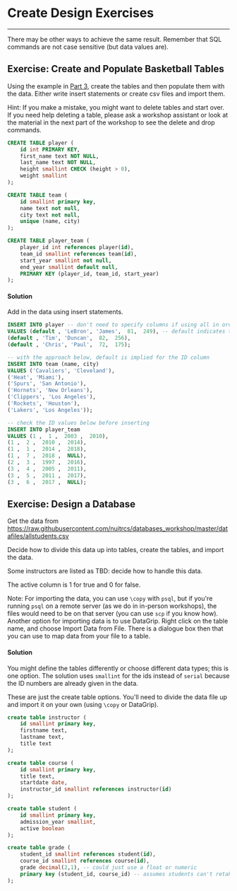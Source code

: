 # Create Design Exercises
----

There may be other ways to achieve the same result.  Remember that SQL commands are not case sensitive (but data values are).

## Exercise: Create and Populate Basketball Tables

Using the example in [Part 3](part3.md#an-example), create the tables and then populate them with the data.  Either write insert statements or create csv files and import them.

Hint: If you make a mistake, you might want to delete tables and start over.  If you need help deleting a table, please ask a workshop assistant or look at the material in the next part of the workshop to see the delete and drop commands.


```sql
CREATE TABLE player (
	id int PRIMARY KEY,
	first_name text NOT NULL,
	last_name text NOT NULL,
	height smallint CHECK (height > 0), 
	weight smallint
);

CREATE TABLE team (
	id smallint primary key, 
	name text not null,
	city text not null,
	unique (name, city)
);

CREATE TABLE player_team (
	player_id int references player(id),
	team_id smallint references team(id), 
	start_year smallint not null, 
	end_year smallint default null,
	PRIMARY KEY (player_id, team_id, start_year)
);
```

#### Solution

Add in the data using insert statements.

```sql
INSERT INTO player -- don't need to specify columns if using all in order
VALUES (default , 'LeBron', 'James',  81,  249), -- default indicates to assign the value
(default , 'Tim', 'Duncan',  82,  256),
(default , 'Chris', 'Paul',  72,  175);

-- with the approach below, default is implied for the ID column
INSERT INTO team (name, city)
VALUES ('Cavaliers', 'Cleveland'),
('Heat', 'Miami'),
('Spurs', 'San Antonio'),
('Hornets', 'New Orleans'),
('Clippers', 'Los Angeles'),
('Rockets', 'Houston'),
('Lakers', 'Los Angeles'));

-- check the ID values below before inserting
INSERT INTO player_team 
VALUES (1 ,  1 ,  2003 ,  2010),
(1 ,  2 ,  2010 ,  2014),
(1 ,  1 ,  2014 ,  2018),
(1 ,  7 ,  2018 ,  NULL),
(2 ,  3 ,  1997 ,  2016),
(3 ,  4 ,  2005 ,  2011),
(3 ,  5 ,  2011 ,  2017),
(3 ,  6 ,  2017 ,  NULL);
```


## Exercise: Design a Database

Get the data from https://raw.githubusercontent.com/nuitrcs/databases_workshop/master/datafiles/allstudents.csv

Decide how to divide this data up into tables, create the tables, and import the data.

Some instructors are listed as TBD: decide how to handle this data.

The active column is 1 for true and 0 for false.  

Note: For importing the data, you can use `\copy` with `psql`, but if you're running `psql` on a remote server (as we do in in-person workshops), the files would need to be on that server (you can use `scp` if you know how).  Another option for importing data is to use DataGrip.  Right click on the table name, and choose Import Data from File.  There is a dialogue box then that you can use to map data from your file to a table.  

#### Solution

You might define the tables differently or choose different data types; this is one option.  The solution uses `smallint` for the ids instead of `serial` because the ID numbers are already given in the data.

These are just the create table options.  You'll need to divide the data file up and import it on your own (using `\copy` or DataGrip).  

```sql
create table instructor (
	id smallint primary key,
	firstname text,
	lastname text,
	title text
);

create table course (
	id smallint primary key,
	title text,
	startdate date,
	instructor_id smallint references instructor(id)
);

create table student (
	id smallint primary key,
	admission_year smallint,
	active boolean
);

create table grade (
	student_id smallint references student(id),
	course_id smallint references course(id),
	grade decimal(2,1), -- could just use a float or numeric
	primary key (student_id, course_id) -- assumes students can't retake courses
);

```






